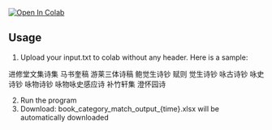 [![Open In Colab](https://colab.research.google.com/assets/colab-badge.svg)](https://colab.research.google.com/drive/134YHNsURB2FlYXftUM8RtyFHWSe-07oX?usp=sharing)


## Usage

1. Upload your input.txt to colab without any header. Here is a sample:

进修堂文集诗集
马书奎稿
游莱三体诗稿
鲍觉生诗钞
赋则
觉生诗钞
咏古诗钞
咏史诗钞
咏物诗钞
咏物咏史感应诗
补竹轩集
澄怀园诗

2. Run the program
3. Download: book_category_match_output_{time}.xlsx will be automatically downloaded

